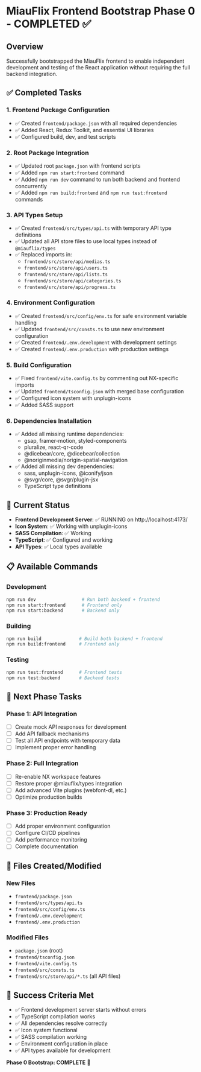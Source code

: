 # MiauFlix Frontend Bootstrap Phase 0 - COMPLETED ✅

## Overview

Successfully bootstrapped the MiauFlix frontend to enable independent development and testing of the React application without requiring the full backend integration.

## ✅ Completed Tasks

### 1. Frontend Package Configuration

- ✅ Created `frontend/package.json` with all required dependencies
- ✅ Added React, Redux Toolkit, and essential UI libraries
- ✅ Configured build, dev, and test scripts

### 2. Root Package Integration

- ✅ Updated root `package.json` with frontend scripts
- ✅ Added `npm run start:frontend` command
- ✅ Added `npm run dev` command to run both backend and frontend concurrently
- ✅ Added `npm run build:frontend` and `npm run test:frontend` commands

### 3. API Types Setup

- ✅ Created `frontend/src/types/api.ts` with temporary API type definitions
- ✅ Updated all API store files to use local types instead of `@miauflix/types`
- ✅ Replaced imports in:
  - `frontend/src/store/api/medias.ts`
  - `frontend/src/store/api/users.ts`
  - `frontend/src/store/api/lists.ts`
  - `frontend/src/store/api/categories.ts`
  - `frontend/src/store/api/progress.ts`

### 4. Environment Configuration

- ✅ Created `frontend/src/config/env.ts` for safe environment variable handling
- ✅ Updated `frontend/src/consts.ts` to use new environment configuration
- ✅ Created `frontend/.env.development` with development settings
- ✅ Created `frontend/.env.production` with production settings

### 5. Build Configuration

- ✅ Fixed `frontend/vite.config.ts` by commenting out NX-specific imports
- ✅ Updated `frontend/tsconfig.json` with merged base configuration
- ✅ Configured icon system with unplugin-icons
- ✅ Added SASS support

### 6. Dependencies Installation

- ✅ Added all missing runtime dependencies:
  - gsap, framer-motion, styled-components
  - pluralize, react-qr-code
  - @dicebear/core, @dicebear/collection
  - @noriginmedia/norigin-spatial-navigation
- ✅ Added all missing dev dependencies:
  - sass, unplugin-icons, @iconify/json
  - @svgr/core, @svgr/plugin-jsx
  - TypeScript type definitions

## 🚀 Current Status

- **Frontend Development Server**: ✅ RUNNING on http://localhost:4173/
- **Icon System**: ✅ Working with unplugin-icons
- **SASS Compilation**: ✅ Working
- **TypeScript**: ✅ Configured and working
- **API Types**: ✅ Local types available

## 📋 Available Commands

### Development

```bash
npm run dev                 # Run both backend + frontend
npm run start:frontend      # Frontend only
npm run start:backend       # Backend only
```

### Building

```bash
npm run build              # Build both backend + frontend
npm run build:frontend     # Frontend only
```

### Testing

```bash
npm run test:frontend      # Frontend tests
npm run test:backend       # Backend tests
```

## 🔄 Next Phase Tasks

### Phase 1: API Integration

- [ ] Create mock API responses for development
- [ ] Add API fallback mechanisms
- [ ] Test all API endpoints with temporary data
- [ ] Implement proper error handling

### Phase 2: Full Integration

- [ ] Re-enable NX workspace features
- [ ] Restore proper @miauflix/types integration
- [ ] Add advanced Vite plugins (webfont-dl, etc.)
- [ ] Optimize production builds

### Phase 3: Production Ready

- [ ] Add proper environment configuration
- [ ] Configure CI/CD pipelines
- [ ] Add performance monitoring
- [ ] Complete documentation

## 📁 Files Created/Modified

### New Files

- `frontend/package.json`
- `frontend/src/types/api.ts`
- `frontend/src/config/env.ts`
- `frontend/.env.development`
- `frontend/.env.production`

### Modified Files

- `package.json` (root)
- `frontend/tsconfig.json`
- `frontend/vite.config.ts`
- `frontend/src/consts.ts`
- `frontend/src/store/api/*.ts` (all API files)

## 🎉 Success Criteria Met

- ✅ Frontend development server starts without errors
- ✅ TypeScript compilation works
- ✅ All dependencies resolve correctly
- ✅ Icon system functional
- ✅ SASS compilation working
- ✅ Environment configuration in place
- ✅ API types available for development

**Phase 0 Bootstrap: COMPLETE** 🎯
